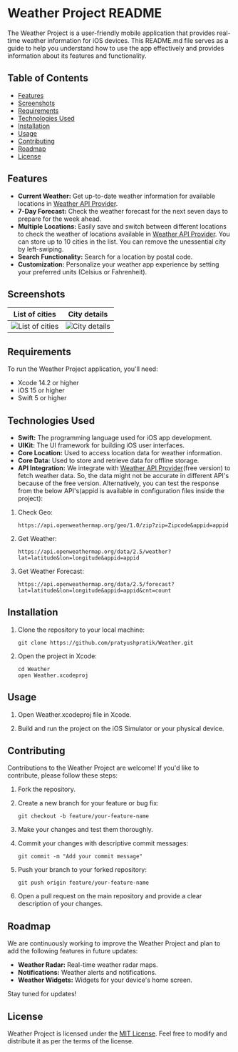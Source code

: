# Weather Project README

The Weather Project is a user-friendly mobile application that provides real-time weather information for iOS devices. This README.md file serves as a guide to help you understand how to use the app effectively and provides information about its features and functionality.

## Table of Contents

- [Features](#features)
- [Screenshots](#screenshots)
- [Requirements](#requirements)
- [Technologies Used](#technologies-used)
- [Installation](#installation)
- [Usage](#usage)
- [Contributing](#contributing)
- [Roadmap](#roadmap)
- [License](#license)

## Features

- **Current Weather:** Get up-to-date weather information for available locations in [Weather API Provider](https://openweathermap.org/api).
- **7-Day Forecast:** Check the weather forecast for the next seven days to prepare for the week ahead.
- **Multiple Locations:** Easily save and switch between different locations to check the weather of locations available in [Weather API Provider](https://openweathermap.org/api). You can store up to 10 cities in the list. You can remove the unessential city by left-swiping.  
- **Search Functionality:** Search for a location by postal code.
- **Customization:** Personalize your weather app experience by setting your preferred units (Celsius or Fahrenheit).

## Screenshots

| List of cities | City details |
|--------------|-------------|
|![List of cities](https://github.com/pratyushpratik/Weather/assets/17877604/eee76ef2-ba77-4e2a-803a-d2ff310ba532)|![City details](https://github.com/pratyushpratik/Weather/assets/17877604/936c8282-78ba-4027-a863-f12bc48a1a84)|
  
## Requirements

To run the Weather Project application, you'll need:

- Xcode 14.2 or higher
- iOS 15 or higher
- Swift 5 or higher

## Technologies Used

- **Swift:** The programming language used for iOS app development.
- **UIKit:** The UI framework for building iOS user interfaces.
- **Core Location:** Used to access location data for weather information.
- **Core Data:** Used to store and retrieve data for offline storage.
- **API Integration:** We integrate with [Weather API Provider](https://openweathermap.org/api)(free version) to fetch weather data. So, the data might not be accurate in different API's because of the free version. Alternatively, you can test the response from the below API's(appid is available in configuration files inside the project):
  
1. Check Geo:
   
   ```
   https://api.openweathermap.org/geo/1.0/zip?zip=Zipcode&appid=appid
   ```
   
2. Get Weather:
   
   ```
   https://api.openweathermap.org/data/2.5/weather?lat=latitude&lon=longitude&appid=appid
   ```
   
3. Get Weather Forecast:
   
   ```
   https://api.openweathermap.org/data/2.5/forecast?lat=latitude&lon=longitude&appid=appid&cnt=count
   ```
   
## Installation

1. Clone the repository to your local machine:

   ```
   git clone https://github.com/pratyushpratik/Weather.git
   ```

2. Open the project in Xcode:

   ```
   cd Weather
   open Weather.xcodeproj
   ```
   
## Usage

1. Open Weather.xcodeproj file in Xcode.

2. Build and run the project on the iOS Simulator or your physical device.     

## Contributing

Contributions to the Weather Project are welcome! If you'd like to contribute, please follow these steps:

1. Fork the repository.

2. Create a new branch for your feature or bug fix:

   ```
   git checkout -b feature/your-feature-name
   ```

3. Make your changes and test them thoroughly.

4. Commit your changes with descriptive commit messages:

   ```
   git commit -m "Add your commit message"
   ```

5. Push your branch to your forked repository:

   ```
   git push origin feature/your-feature-name
   ```

6. Open a pull request on the main repository and provide a clear description of your changes.

## Roadmap

We are continuously working to improve the Weather Project and plan to add the following features in future updates:

- **Weather Radar:** Real-time weather radar maps.
- **Notifications:** Weather alerts and notifications.
- **Weather Widgets:** Widgets for your device's home screen.

Stay tuned for updates!

## License

Weather Project is licensed under the [MIT License](LICENSE). Feel free to modify and distribute it as per the terms of the license.
